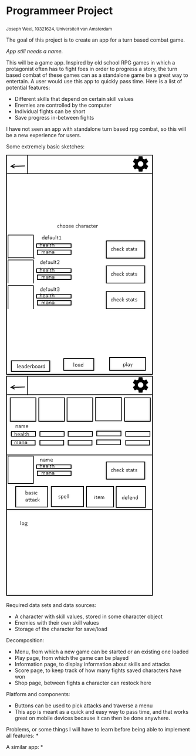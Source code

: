 # Programmeer Project

<sub>Joseph Weel, 10321624, Universiteit van Amsterdam</sub>

The goal of this project is to create an app for a turn based combat game.

*App still needs a name.*

This will be a game app. Inspired by old school RPG games in which a protagonist
often has to fight foes in order to progress a story, the turn based combat of these
games can as a standalone game be a great way to entertain. A user would use this app
to quickly pass time.
Here is a list of potential features:
* Different skills that depend on certain skill values
* Enemies are controlled by the computer
* Individual fights can be short
* Save progress in-between fights

I have not seen an app with standalone turn based rpg combat, so this will be a new
experience for users.

Some extremely basic sketches:

![](doc/menu.png) ![](doc/play.png)

Required data sets and data sources:
* A character with skill values, stored in some character object
* Enemies with their own skill values
* Storage of the character for save/load

Decomposition:
* Menu, from which a new game can be started or an existing one loaded
* Play page, from which the game can be played
* Information page, to display information about skills and attacks
* Score page, to keep track of how many fights saved characters have won
* Shop page, between fights a character can restock here

Platform and components:
* Buttons can be used to pick attacks and traverse a menu
* This app is meant as a quick and easy way to pass time, and that works great on
	mobile devices because it can then be done anywhere.

Problems, or some things I will have to learn before being able to implement all features:
* 

A similar app:
* 